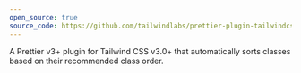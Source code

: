 ```yaml
---
open_source: true
source_code: https://github.com/tailwindlabs/prettier-plugin-tailwindcss
---
```


A Prettier v3+ plugin for Tailwind CSS v3.0+ that automatically sorts classes based on their recommended class order.